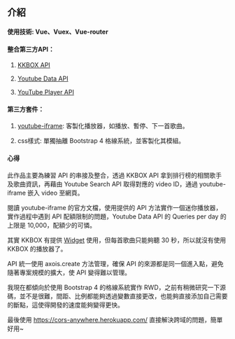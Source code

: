 ## 介紹

#### 使用技術: Vue、Vuex、Vue-router

#### 整合第三方API：

1. [KKBOX API](https://docs-en.kkbox.codes/v1.1/reference)

2. [Youtube Data API](https://developers.google.com/youtube/v3/docs/search/list)
3. [YouTube Player API](https://developers.google.com/youtube/iframe_api_reference)

#### 第三方套件：

1. [youtube-iframe](https://www.npmjs.com/package/youtube-iframe): 客製化播放器，如播放、暫停、下一首歌曲。

2. css樣式: 單獨抽離 Bootstrap 4 格線系統，並客製化其模組。

#### 心得

此作品主要為練習 API 的串接及整合，透過 KKBOX API 拿到排行榜的相關歌手及歌曲資訊，再藉由 Youtube Search API 取得對應的 video ID，通過 youtube-iframe 嵌入 video 至網頁。

閱讀 youtube-iframe 的官方文檔，使用提供的 API 方法實作一個迷你播放器，實作過程中遇到 API 配額限制的問題，Youtube Data API 的 Queries per day 的上限是 10,000，配額少的可憐。

其實 KKBOX 有提供 [Widget](https://help.kkbox.com/tw/zh-tw/function/general-others/1605) 使用，但每首歌曲只能夠聽 30 秒，所以就沒有使用 KKBOX 的播放器了。

API 統一使用 axois.create 方法管理，確保 API 的來源都是同一個進入點，避免隨著專案規模的擴大，使 API 變得難以管理。

我現在都傾向於使用 Bootstrap 4 的格線系統實作 RWD，之前有稍微研究一下源碼，並不是很難，間距、比例都能夠透過變數直接更改，也能夠直接添加自己需要的斷點，這使得開發的速度能夠變得更快。

最後使用 https://cors-anywhere.herokuapp.com/ 直接解決跨域的問題，簡單好用~